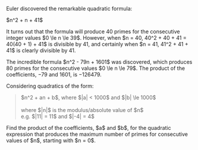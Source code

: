 <p>Euler discovered the remarkable quadratic formula:</p>
<p class="center">$n^2 + n + 41$</p>
<p>It turns out that the formula will produce 40 primes for the consecutive integer values $0 \le n \le 39$. However, when $n = 40, 40^2 + 40 + 41 = 40(40 + 1) + 41$ is divisible by 41, and certainly when $n = 41, 41^2 + 41 + 41$ is clearly divisible by 41.</p>
<p>The incredible formula $n^2 - 79n + 1601$ was discovered, which produces 80 primes for the consecutive values $0 \le n \le 79$. The product of the coefficients, −79 and 1601, is −126479.</p>
<p>Considering quadratics of the form:</p>
<blockquote>
$n^2 + an + b$, where $|a| &lt; 1000$ and $|b| \le 1000$<br /><br /><div>where $|n|$ is the modulus/absolute value of $n$<br />e.g. $|11| = 11$ and $|-4| = 4$</div>
</blockquote>
<p>Find the product of the coefficients, $a$ and $b$, for the quadratic expression that produces the maximum number of primes for consecutive values of $n$, starting with $n = 0$.</p>

